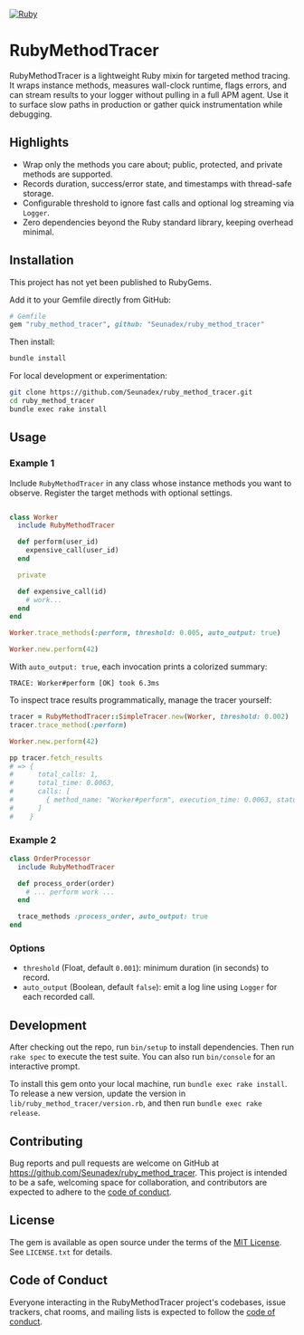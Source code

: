 [![Ruby](https://github.com/Seunadex/ruby_method_tracer/actions/workflows/main.yml/badge.svg?branch=main)](https://github.com/Seunadex/ruby_method_tracer/actions/workflows/main.yml)

# RubyMethodTracer

RubyMethodTracer is a lightweight Ruby mixin for targeted method tracing. It wraps instance methods, measures wall-clock runtime, flags errors, and can stream results to your logger without pulling in a full APM agent. Use it to surface slow paths in production or gather quick instrumentation while debugging.

## Highlights
- Wrap only the methods you care about; public, protected, and private methods are supported.
- Records duration, success/error state, and timestamps with thread-safe storage.
- Configurable threshold to ignore fast calls and optional log streaming via `Logger`.
- Zero dependencies beyond the Ruby standard library, keeping overhead minimal.

## Installation

This project has not yet been published to RubyGems.

Add it to your Gemfile directly from GitHub:

```ruby
# Gemfile
gem "ruby_method_tracer", github: "Seunadex/ruby_method_tracer"
```

Then install:

```bash
bundle install
```

For local development or experimentation:

```bash
git clone https://github.com/Seunadex/ruby_method_tracer.git
cd ruby_method_tracer
bundle exec rake install
```

## Usage

### Example 1
Include `RubyMethodTracer` in any class whose instance methods you want to observe. Register the target methods with optional settings.

```ruby

class Worker
  include RubyMethodTracer

  def perform(user_id)
    expensive_call(user_id)
  end

  private

  def expensive_call(id)
    # work...
  end
end

Worker.trace_methods(:perform, threshold: 0.005, auto_output: true)

Worker.new.perform(42)
```

With `auto_output: true`, each invocation prints a colorized summary:

```
TRACE: Worker#perform [OK] took 6.3ms
```

To inspect trace results programmatically, manage the tracer yourself:

```ruby
tracer = RubyMethodTracer::SimpleTracer.new(Worker, threshold: 0.002)
tracer.trace_method(:perform)

Worker.new.perform(42)

pp tracer.fetch_results
# => {
#      total_calls: 1,
#      total_time: 0.0063,
#      calls: [
#        { method_name: "Worker#perform", execution_time: 0.0063, status: :success, ... }
#      ]
#    }
```

### Example 2

```ruby
class OrderProcessor
  include RubyMethodTracer

  def process_order(order)
    # ... perform work ...
  end

  trace_methods :process_order, auto_output: true
end
```


### Options

- `threshold` (Float, default `0.001`): minimum duration (in seconds) to record.
- `auto_output` (Boolean, default `false`): emit a log line using `Logger` for each recorded call.

## Development

After checking out the repo, run `bin/setup` to install dependencies. Then run `rake spec` to execute the test suite. You can also run `bin/console` for an interactive prompt.

To install this gem onto your local machine, run `bundle exec rake install`. To release a new version, update the version in `lib/ruby_method_tracer/version.rb`, and then run `bundle exec rake release`.

## Contributing

Bug reports and pull requests are welcome on GitHub at https://github.com/Seunadex/ruby_method_tracer. This project is intended to be a safe, welcoming space for collaboration, and contributors are expected to adhere to the [code of conduct](https://github.com/Seunadex/ruby_method_tracer/blob/main/CODE_OF_CONDUCT.md).

## License

The gem is available as open source under the terms of the [MIT License](https://opensource.org/licenses/MIT). See `LICENSE.txt` for details.

## Code of Conduct

Everyone interacting in the RubyMethodTracer project's codebases, issue trackers, chat rooms, and mailing lists is expected to follow the [code of conduct](https://github.com/Seunadex/ruby_method_tracer/blob/main/CODE_OF_CONDUCT.md).
